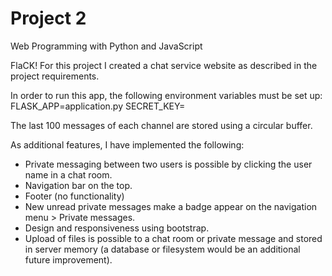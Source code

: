 # Project 2

Web Programming with Python and JavaScript

FlaCK!
For this project I created a chat service website as described in the project requirements.

In order to run this app, the following environment variables must be set up:
FLASK_APP=application.py
SECRET_KEY=<somekey>

The last 100 messages of each channel are stored using a circular buffer.

As additional features, I have implemented the following:
+ Private messaging between two users is possible by clicking the user name in a chat room.
+ Navigation bar on the top.
+ Footer (no functionality)
+ New unread private messages make a badge appear on the navigation menu > Private messages.
+ Design and responsiveness using bootstrap.
+ Upload of files is possible to a chat room or private message and stored in server memory (a database or filesystem would be an additional future improvement).